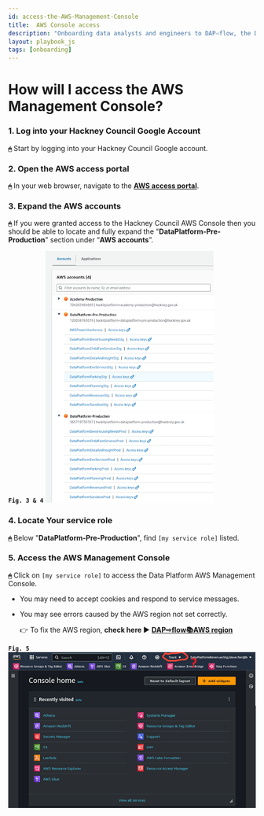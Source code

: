 ```yaml
---
id: access-the-AWS-Management-Console
title:  AWS Console access
description: "Onboarding data analysts and engineers to DAP⇨flow, the Data Analytics Platform Airflow integration."
layout: playbook_js
tags: [onboarding]
---
```


#  How will I access the AWS Management Console?

### 1. Log into your Hackney Council Google Account
**`🖱`** Start by logging into your Hackney Council Google account.

### 2. Open the AWS access portal
**`🖱`** In your web browser, navigate to the **[AWS access portal](https://d-936715b9ec.awsapps.com/start\#/)**.

### 3. Expand the AWS accounts
**`🖱`** If you were granted access to the Hackney Council AWS Console then you should be able to locate and fully expand the "**DataPlatform-Pre-Production**" section under “**AWS accounts**”.  

**`Fig. 3 & 4`** ![Fig. 3 & 4](../images/access-the-AWS-Management-Console-three-four.png)

### 4. Locate Your service role
**`🖱`** Below "**DataPlatform-Pre-Production**", find `[my service role]` listed.

### 5. Access the AWS Management Console
**`🖱`** Click on `[my service role]` to access the Data Platform AWS Management Console.  
   * You may need to accept cookies and respond to service messages.  
   * You may see errors caused by the AWS region not set correctly.  

      👉 To fix the AWS region, **check here ►** **[DAP⇨flow📚AWS region](../onboarding/access-the-AWS-region)** 

**`Fig. 5`** ![Fig. 5](../images/access-the-AWS-Management-Console-five.png)
